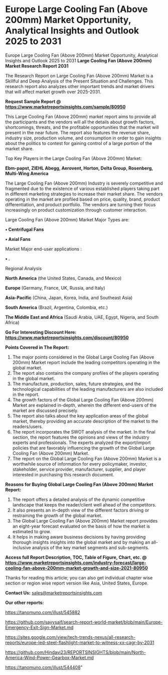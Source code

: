 # Europe Large Cooling Fan (Above 200mm) Market Opportunity, Analytical Insights and Outlook 2025 to 2031
Europe Large Cooling Fan (Above 200mm) Market Opportunity, Analytical Insights and Outlook 2025 to 2031
<strong>Large Cooling Fan (Above 200mm) Market Research Report 2031</strong>

The Research Report on Large Cooling Fan (Above 200mm) Market is a Skillful and Deep Analysis of the Present Situation and Challenges. This research report also analyzes other important trends and market drivers that will affect market growth over 2025-2031.

<strong>Request Sample Report @ <a href=https://www.marketreportsinsights.com/sample/80950>https://www.marketreportsinsights.com/sample/80950</a></strong>

This Large Cooling Fan (Above 200mm) market report aims to provide all the participants and the vendors will all the details about growth factors, shortcomings, threats, and the profitable opportunities that the market will present in the near future. The report also features the revenue share, industry size, production volume, and consumption in order to gain insights about the politics to contest for gaining control of a large portion of the market share.

Top Key Players in the Large Cooling Fan (Above 200mm) Market:

<strong>Ebm-papst, ZIEHL Abegg, Aerovent, Horton, Delta Group, Rosenberg, Multi-Wing America</strong>

The Large Cooling Fan (Above 200mm) Industry is severely competitive and fragmented due to the existence of various established players taking part in different marketing strategies to increase their market share. The vendors operating in the market are profiled based on price, quality, brand, product differentiation, and product portfolio. The vendors are turning their focus increasingly on product customization through customer interaction.

Large Cooling Fan (Above 200mm) Market Major Types are:

<strong>• Centrifugal Fans

• Axial Fans</strong>

Market Major end-user applications :

<strong>• .</strong>

Regional Analysis

</u><strong><b>North America</b></strong> (the United States, Canada, and Mexico)

<strong><b>Europe </b></strong>(Germany, France, UK, Russia, and Italy)

<strong><b>Asia-Pacific</b></strong> (China, Japan, Korea, India, and Southeast Asia)

<strong><b>South America</b></strong> (Brazil, Argentina, Colombia, etc.)

<strong><b>The Middle East and Africa</b></strong> (Saudi Arabia, UAE, Egypt, Nigeria, and South Africa)

<strong>Go For Interesting Discount Here: <a href=https://www.marketreportsinsights.com/discount/80950>https://www.marketreportsinsights.com/discount/80950</a></strong>

<strong>Points Covered in The Report:</strong>
<ol>
  <li>The major points considered in the Global Large Cooling Fan (Above 200mm) Market report include the leading competitors operating in the global market.</li>
  <li>The report also contains the company profiles of the players operating in the global market.</li>
  <li>The manufacture, production, sales, future strategies, and the technological capabilities of the leading manufacturers are also included in the report.</li>
  <li>The growth factors of the Global Large Cooling Fan (Above 200mm) Market are explained in-depth, wherein the different end-users of the market are discussed precisely.</li>
  <li>The report also talks about the key application areas of the global market, thereby providing an accurate description of the market to the readers/users.</li>
  <li>The report incorporates the SWOT analysis of the market. In the final section, the report features the opinions and views of the industry experts and professionals. The experts analyzed the export/import policies that are favorably influencing the growth of the Global Large Cooling Fan (Above 200mm) Market.</li>
  <li>The report on the Global Large Cooling Fan (Above 200mm) Market is a worthwhile source of information for every policymaker, investor, stakeholder, service provider, manufacturer, supplier, and player interested in purchasing this research document.</li>
</ol>
<strong>Reasons for Buying Global Large Cooling Fan (Above 200mm) Market Report:</strong>

<ol>
  <li>The report offers a detailed analysis of the dynamic competitive landscape that keeps the reader/client well ahead of the competitors.</li>
  <li>It also presents an in-depth view of the different factors driving or restraining the growth of the global market.</li>
  <li>The Global Large Cooling Fan (Above 200mm) Market report provides an eight-year forecast evaluated on the basis of how the market is estimated to grow.</li>
  <li>It helps in making aware business decisions by having providing thorough insights insights into the global market and by making an all-inclusive analysis of the key market segments and sub-segments.</li>
</ol>
<strong>Access full Report Description, TOC, Table of Figure, Chart, etc. @ <a href=https://www.marketreportsinsights.com/industry-forecast/large-cooling-fan-above-200mm-market-growth-and-size-2021-80950>https://www.marketreportsinsights.com/industry-forecast/large-cooling-fan-above-200mm-market-growth-and-size-2021-80950</a></strong>


Thanks for reading this article; you can also get individual chapter wise section or region wise report version like Asia, United States, Europe.

<strong>Contact Us:</strong>
sales@marketreportsinsights.com

<strong>Our other reports:</strong>

<a href=https://tanomuno.com/illust/545882>https://tanomuno.com/illust/545882</a>

<a href=https://github.com/sayysaif/search-report-world-market/blob/main/Europe-Emergency-Exit-Sign-Market.md>https://github.com/sayysaif/search-report-world-market/blob/main/Europe-Emergency-Exit-Sign-Market.md</a>

<a href=https://sites.google.com/view/tech-trends-nexus/all-research-reports/europe-led-steel-flashlight-market-to-witness-xx-cagr-by-2031>https://sites.google.com/view/tech-trends-nexus/all-research-reports/europe-led-steel-flashlight-market-to-witness-xx-cagr-by-2031</a>

<a href=https://github.com/Hindavi23/REPORTSINSIGHTS/blob/main/North-America-Wind-Power-Gearbox-Market.md>https://github.com/Hindavi23/REPORTSINSIGHTS/blob/main/North-America-Wind-Power-Gearbox-Market.md</a>

<a href=https://tanomuno.com/illust/544408>https://tanomuno.com/illust/544408</a>"
